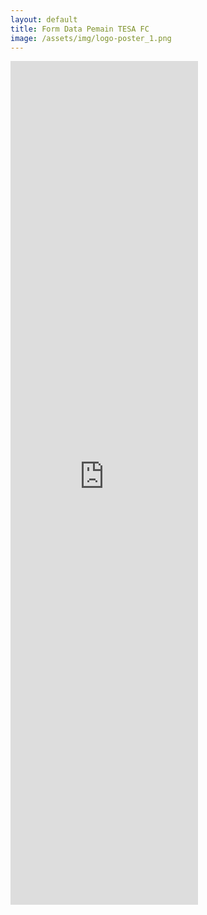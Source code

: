 ```yaml
---
layout: default
title: Form Data Pemain TESA FC
image: /assets/img/logo-poster_1.png 
---
```


<div class="py-5">
<iframe class="d-block mx-auto w-100" src="https://docs.google.com/forms/d/e/1FAIpQLSe3zK47vvxKFLCYB2V1EoUUWvb7L4BFKnqsAJJtaR6XmC99xQ/viewform?embedded=true" width="auto" height="1350" frameborder="0" marginheight="0" marginwidth="0">Loading…</iframe>
</div>
